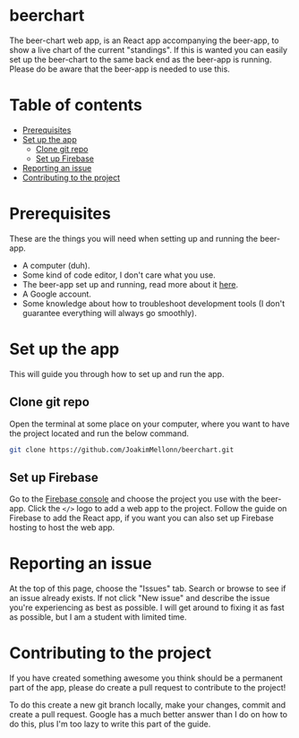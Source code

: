 # beerchart
The beer-chart web app, is an React app accompanying the beer-app, to show a live chart of the current "standings". If this is wanted you can easily set up the beer-chart to the same back end as the beer-app is running. Please do be aware that the beer-app is needed to use this.

# Table of contents
- [Prerequisites](#prerequisites)
- [Set up the app](#set-up-the-app)
  - [Clone git repo](#clone-git-repo)
  - [Set up Firebase](#set-up-firebase)
- [Reporting an issue](#reporting-an-issue)
- [Contributing to the project](#contributing-to-the-project)

# Prerequisites
These are the things you will need when setting up and running the beer-app.

- A computer (duh).
- Some kind of code editor, I don't care what you use.
- The beer-app set up and running, read more about it [here](https://github.com/JoakimMellonn/beerapp).
- A Google account.
- Some knowledge about how to troubleshoot development tools (I don't guarantee everything will always go smoothly).

# Set up the app
This will guide you through how to set up and run the app.

## Clone git repo
Open the terminal at some place on your computer, where you want to have the project located and run the below command.

```zsh
git clone https://github.com/JoakimMellonn/beerchart.git
```

## Set up Firebase
Go to the [Firebase console](https://console.firebase.google.com/) and choose the project you use with the beer-app. Click the `</>` logo to add a web app to the project. Follow the guide on Firebase to add the React app, if you want you can also set up Firebase hosting to host the web app.

# Reporting an issue
At the top of this page, choose the "Issues" tab. Search or browse to see if an issue already exists. If not click "New issue" and describe the issue you're experiencing as best as possible. I will get around to fixing it as fast as possible, but I am a student with limited time.

# Contributing to the project
If you have created something awesome you think should be a permanent part of the app, please do create a pull request to contribute to the project!

To do this create a new git branch locally, make your changes, commit and create a pull request. Google has a much better answer than I do on how to do this, plus I'm too lazy to write this part of the guide.
